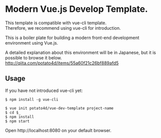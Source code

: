 # Modern Vue.js Develop Template.

This template is compatible with vue-cli template.  
Therefore, we recommend using vue-cli for introduction.

This is a boiler plate for building a modern front-end development environment using Vue.js.

A detailed explanation about this environment will be in Japanese, but it is possible to browse it below.
http://qiita.com/potato4d/items/55a60f21c26bf889afd5

## Usage

If you have not introduced vue-cli yet:

```
$ npm install -g vue-cli 
```

```
$ vue init potato4d/vue-dev-template project-name
$ cd $_
$ npm install
$ npm start
```

Open http://localhost:8080 on your default browser.